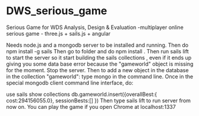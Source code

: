 # DWS_serious_game
Serious Game for WDS Analysis, Design &amp; Evaluation -multiplayer online serious game -  three.js + sails.js + angular

Needs node.js and a mongodb server to be installed and running.
Then do npm install -g sails
Then go to folder and do npm install .
Then run sails lift to start the server so it start building the sails collections , even if it ends up giving you some data base error because the "gameworld" object is missing for the moment. Stop the server.
Then to add a new object in the database in the collection "gameworld": 
type mongo in the command line. Once in the special mongodb client command line interface, do: 

use sails
show collections
db.gameworld.insert({overallBest:{
 cost:294156055.0}, sessionBests:[]
})
Then type sails lift to run server from now on.
You can play the game if you open Chrome at localhost:1337
